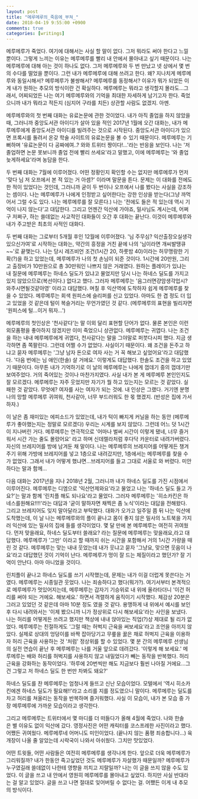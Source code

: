 ```yaml
---
layout: post
title: "메루메루의_죽음에_부쳐_"
date: 2018-04-19 9:55:00 +0900
comments: true 
categories: [writings] 
---
```


메루메루가 죽었다. 여기에 대해서는 사실 할 말이 없다. 그저 뭐라도 써야 한다고 느낄 뿐이다. 그렇게 느끼는 이유는 메루메루를 빨리 내 안에서 몰아내고 싶기 때문이다. 나는 메루메루에 대해 아는 것이 하나도 없다. 그저 메루메루와 두 번 만났고 넷 상에서 몇 번의 수다를 떨었을 뿐이다. 그런 내가 메루메루에 대해 쓰려고 한다. 왜? 지나치게 메루메루와 동일시해서? 메루메루가 불쌍해서? 메루메루를 동정해서? 이유가 뭐가 되었든 이게 내가 원하는 추모의 방식이란 건 확실하다. 메루메루는 뭐라고 생각할지 몰라도...그래서, 어찌되었든 나는 여기 메루메루와의 기억을 최대한 자세하게 남기고자 한다. 죽었으니까 내가 뭐라고 적든지 (심지어 구라를 치든) 상관할 사람도 없겠지. 아멘. 

메루메루와의 첫 번째 대화는 유료논문에 관한 것이었다. 내가 아직 졸업을 하지 않았을 때, 그러니까 중앙도서관 아이디가 살아 있을 적인 2017년 1월에 오간 대화는, 내가 메루메루에게 중앙도서관 아이디를 빌려주는 것으로 시작된다. 중앙도서관 아이디가 있으면 프록시를 돌려서 온갖 학술 사이트의 유료논문을 볼 수 있기 때문이다. 메루메루는 기뻐하며 '유료논문이 다 공짜에여..? 와와 트위터 짱이다!...'라는 반응을 보인다. 나는 '저 졸업하면 논문 못보니까 졸업 전에 빨리 쓰세요'라고 말했고, 이에 메루메루는 '와 졸업 늦게하세요'라며 농담을 한다. 

두 번째 대화는 7월에 이루어졌다. 어떤 정황인지 확인할 수는 없지만 메루메루가 먼저 '맞다 님 저 오프에서 본 적 있는 거 아셈?' 이라며 말문을 튼다. 문제는 이 대화를 전에도 한 적이 있었다는 것인데, 그러니까 굳이 두 번이나 오프에서 나를 봤다는 사실을 강조하는 셈이다. 나는 메루메루가 나에게 인정받고 싶어한다는 강한 인상을 받는다(그냥 까먹어서 그럴 수도 있다. 나는 메루메루를 잘 모른다.) 나는 '전에도 들은 적 있는데 역시 기억이 나지 않는다'고 대답한다. 그리고 언젠간 익산에 가야죠, 밀사님도 계시는데, 어쩌구 저쩌구, 하는 쓸데없는 사교적인 대화들이 오간 후 대화는 끝난다. 이것이 메루메루와 내가 주고받은 최초의 사적인 대화다.

두 번째 대화는 그로부터 5개월 후인 12월에 이루어졌다. '님 주무심? 익산출장오실생각있으신가여'로 시작하는 대화는, 약간의 흥정을 거친 끝에 나의 '님이라면 개씨발땡큐~~'로 끝맺는다. 나는 당시 레즈비언 조건(1시간 20, 하룻밤 40)이라는 허무맹랑한 기확(?)을 하고 있었는데, 메루메루가 나의 첫 손님이 되준 것이다. 1시간에 20만원, 그리고 출장비가 10만원으로 총 30만워인 나쁘지 않은 거래였다. 원하는 플레이가 있냐는 내 질문에 메루메루는 하네스 딜도가 있냐고 물었지만 당시 나는 하네스 딜도를 가지고 있지 않았으므로(복선이다.) 없다고 했다. 그러자 메루메루는 '음그러면걍암생각업시? 와주시면될것같아영' 이라고 대답했다. 며칠 후 익산역에 도착하자 쉽게 메루메루를 찾을 수 있었다. 메루메루는 회색 원피스에 슬리퍼를 신고 있었다. 아마도 한 겹 정도 더 입고 있었을 것 같은데 털이 복슬거리는 무언가였던 것 같다. (메루메루의 표현을 빌리자면 '원피스에 털...이거 뭐자...') 

메루메루의 첫인상은 '천사같다'는 말 이외 달리 표현할 단어가 없다. 물론 본인은 이런 외모품평을 좋아하지 않겠지만 이미 죽었으니 상관없다. 메루메루는 귀엽다. 나는 조건을 하는 내내 메루메루에게 귀엽다, 천사같다는 말을 그야말로 퍼붓다시피 했다. 지금 생각하면 좀 쪽팔린다. 그런데 어쩔 수가 없었다. 사실이기 때문이다. 왜 조건을 돈주고 하냐고 묻자 메루메루는 '그냥 남자 돈으로 여자 사는 거 꼭 해보고 싶었어요'라고 대답했다. '다음 번에는 님 애인(한솔) 살 거에요.' 이렇게도 대답했다. 한솔도 조건을 하고 있었기 때문이다. 아무튼 내가 기억하기로 이 날의 메루메루는 나에게 껍데기 중의 껍데기만 보여주었다. 거의 죽어있는 것이나 마찬가지였다. 사실 내가 본 게 메루메루 본인인지도 잘 모르겠다. 메루메루는 자주 웃었지만 자기가 뭘 하고 있는지는 모르는 것 같았다. 실패한 것 같았다. 무엇에? 여자를 사는 여자가 되는 것에. 내 인상은 그랬다. 거기엔 분명 나의 망할 메루메루 귀여워, 천사같아, 너무 부드러워도 한 몫 했겠지. (반성은 집에 가서 하자.)

이 날은 좀 재미있는 에피소드가 있었는데, 내가 턱이 빠지게 커닐을 하는 동안 (메루메루가 좋아했는지는 정말로 모르겠다) 우리는 시계를 보지 않았다. 그런데 어느 덧 1시간이 지나버린 거다. 메루메루는 연극적으로 '어마나 벌써 시간이 이렇게 됐네, 너무 즐거워서 시간 가는 줄도 몰랐어요' 라고 하며 신데렐라처럼 후다닥 카운터로 내려가버렸다. 자신의 브레지어를 방에 남겨둔 채 말이다. 나는 메루메루의 브레지어를 어떻게든 챙겨주기 위해 가방에 브레지어를 넣고 1층으로 내려갔지만, 1층에서는 메루메루를 찾을 수가 없었다. 그래서 내가 어떻게 했냐면...브레지어를 들고 그대로 서울로 와 버렸다. 미안하다는 말과 함께...

다음 대화는 2017년을 지나 2018년 2월, 그러니까 내가 하네스 딜도를 가진 시점에서 이루어진다. 메루메루는 디엠으로 '익산언제와요'라고 물었고 나는 '하네스 딜도 들고 가요?'는 말과 함께 '린치플 해도 되나요'라고 물었다. 그러자 메루메루는 '히소카킨은 하네스를원해요!!!!'라는 대답과 '굳이 말하자면 채찍은 좀 노식'이라는 대답을 전해왔다. 그리고 브레지어도 잊지 말아달라고 부탁했다. 대화가 오가고 일주일 쯤 뒤 나는 익산에 도착했는데, 이 날 나는 메루메루와의 플이 끝나고 몸이 좋지 않은 밀사의 노트북을 가지러 익산에 있는 밀사의 집에 들를 생각이었다. 몇 달 만에 본 메루메루는 여전히 귀여웠다. 먼저 맞을래요, 하네스 딜도부터 쓸래요? 라는 질문에 메루메루는 맞을래요,라고 대답했다. 메루메루가 '그만' 이라고 할 때까지 쉬는 시간을 포함해서 거의 1시간 가량을 때린 것 같다. 메루메루는 맞는 내내 웃었는데 내가 웃냐고 묻자 '그냥요, 맞으면 웃음이 나요'라고 대답했던 것이 기억이 난다. 메루메루가 멍이 잘 드는 체질이라고 했던가? 잘 기억이 안난다. 아마 아니었을 것이다. 

린치플이 끝나고 하네스 딜도를 쓰기 시작했는데, 문제는 내가 이걸 더럽게 못쓴다는 거였다. 메루메루는 시종일관 웃었다. 나는 죄송하다고 했다(뭐가?). 여기서부터 본격적으로 메루메루가 멋있어지는데, 메루메루는 갑자기 기승위로 내 위에 올라타더니 '이건 허리를 써야 되는 거에요. 해보세요.' 하면서 격렬하게 움직이기 시작했다. 체감상 20분은 그러고 있었던 것 같은데 아마 10분 정도 였을 것 같다. 용맹하게 내 위에서 예시를 보인 후 다시 내려와서는 '이제 봤으니까 니가 정상위로 다시 해보세요'라는 사인을 보냈다. 나는 허리를 어떻게든 쓰려고 했지만 책상에 내내 앉아있는 직업(?)상 제대로 될 리가 없었다. 메루메루는 친절하게도 '그럴 때는 허벅지 근육을 써보세요'라고 조언을 아끼지 않았다. 실제로 상대의 엉덩이를 바짝 잡아당기고 무릎을 꿇은 채로 허벅지 근육을 이용하자 허리 근육을 사용하는 것 '처럼' 정상위를 할 수 있었다. 몇 분 간의 메루메루 선생님의 실전 연습이 끝난 후 메루메루는 나를 거울 앞으로 데려갔다. '이렇게 해 보세요.' 메루메루는 배와 허리를 허벅지를 사용하지 않고 내밀었다가 빼는 동작을 반복했다. 허리근육을 강화하는 동작이었다. '하루에 20번씩만 해도 지금보다 훨씬 나아질 거에요...그건 그렇고 저 하네스 딜도 한 번만 차봐도 돼요?' 

하네스 딜도를 찬 메루메루는 엄청나게 들뜨고 신난 모습이었다. 모텔에서 '역시 히소카킨에겐 하네스 딜도가 필요해!!'라고 소리를 지를 정도였으니 말이다. 메루메루는 딜도를 차고 허리를 쳐올리는 동작을 반복하며 즐거워했다. 사실 이 모습이, 내가 본 모습 중 가장 메루메루에 가까운 모습이라고 생각한다. 

그리고 메루메루는 트위터에서 몇 마디를 더 떠들다가 올해 4월에 죽었다. 나와 한솔은 별 이유도 없이 익산에 갔다. 영정사진은 어떤 캐릭터를 코스프레한 사진이라고 했다. 어쨌든 귀여웠다. 메루메루네 어머니도 미인이었다. (끝나지 않는 품평 죄송합니다...) 육개장이 나올 줄 알았는데 시락국이 나와서 아쉬웠다. 그치만 맛있었다. 

어떤 트윗들, 어떤 사람들은 여전히 메루메루를 생각나게 한다. 앞으로 더욱 메루메루가 그리워질까? 내가 한동안 죽고싶었던 것도 메루메루가 자살했가 때문일까? 메루메루가 누구였길래 쓸데없이 나한테 영향을 끼치고 지랄일까? 나는 이 글을 쓰지 않을 수도 있었다. 이 글을 쓰고 내 안에서 영원히 메루메루를 몰아내고 싶었다. 하지만 사실 반대라는 걸 알고 있었다. 글을 쓰고 나면 절대로 잊어버릴 수 없다는 걸. 어쨌든 이게 내 추모의 방식이다.


